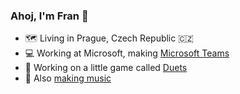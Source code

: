 ### Ahoj, I'm Fran 👋
- 🗺 Living in Prague, Czech Republic 🇨🇿
- 💻 Working at Microsoft, making [Microsoft Teams](https://www.microsoft.com/en/microsoft-365/microsoft-teams/group-chat-software)
- 👾 Working on a little game called [Duets](https://github.com/sleepyfran/duets)
- 🎸 Also [making music](https://twistedfaceoffadingbeauty.bandcamp.com/)

